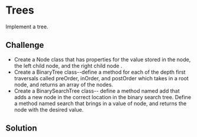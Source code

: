 # Trees

Implement a tree.

## Challenge

* Create a Node class that has properties for the value stored in the node, the left child node, and the right child node .
* Create a BinaryTree class--define a method for each of the depth first traversals called preOrder, inOrder, and postOrder 
which takes in a root node, and returns an array of the nodes.
* Create a BinarySearchTree class-- define a method named add that adds a new node in the correct location in the binary search tree.
Define a method named search that brings in a value of node, and returns the node with the desired value.

## Solution

